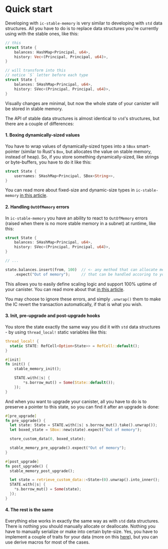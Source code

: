 # Quick start

Developing with `ic-stable-memory` is very similar to developing with `std` data structures. All you have to do is to
replace data structures you're currently using with the stable ones, like this:
```rust
// this
struct State {
    balances: HashMap<Principal, u64>,
    history: Vec<(Principal, Principal, u64)>,
}

// will transform into this
// notice `S` letter before each type
struct State {
    balances: SHashMap<Principal, u64>,
    history: SVec<(Principal, Principal, u64)>,
}
```
Visually changes are minimal, but now the whole state of your canister will be stored in stable memory.

The API of stable data structures is almost identical to `std`'s structures, but there are a couple of differences:

#### 1. Boxing dynamically-sized values

You have to wrap values of dynamically-sized types into a `SBox` smart-pointer (similar to Rust's `Box`, but allocates the 
value on stable memory, instead of heap). So, if you store something dynamically-sized, like strings or byte-buffers, 
you have to do it like this:
```rust
struct State {
    usernames: SHashMap<Principal, SBox<String>>,
}
```

You can read more about fixed-size and dynamic-size types in `ic-stable-memory` [in this article](./encoding.md).

#### 2. Handling `OutOfMemory` errors
In `ic-stable-memory` you have an ability to react to `OutOfMemory` errors (raised when there is no more stable memory
in a subnet) at runtime, like this:
```rust
struct State {
    balances: SHashMap<Principal, u64>,
    history: SVec<(Principal, Principal, u64)>,
}

// ...

state.balances.insert(from, 100)  // <- any method that can allocate memory returns a `Result`
    .expect("Out of memory");     // that can be handled accoring to your needs
```
This allows you to easily define scaling logic and support 100% uptime of your canister. You can read more about that
[in this article](./out-of-memory-error-handling.md).

You may choose to ignore these errors, and simply `.unwrap()` them to make the IC revert the transaction automatically, 
if that is what you wish.

#### 3. Init, pre-upgrade and post-upgrade hooks
You store the state exactly the same way you did it with `std` data structures - by using `thread_local!` static variables
like this:
```rust
thread_local! {
  static STATE: RefCell<Option<State>> = RefCell::default();
}

#[init]
fn init() {
    stable_memory_init();

    STATE.with(|s| {
        *s.borrow_mut() = Some(State::default());
    });
}
```

And when you want to upgrade your canister, all you have to do is to preserve a pointer to this state, so you can find it
after an upgrade is done:
```rust
#[pre_upgrade]
fn pre_upgrade() {
  let state: State = STATE.with(|s| s.borrow_mut().take().unwrap());
  let boxed_state = SBox::new(state).expect("Out of memory");

  store_custom_data(0, boxed_state);

  stable_memory_pre_upgrade().expect("Out of memory");
}

#[post_upgrade]
fn post_upgrade() {
  stable_memory_post_upgrade();

  let state = retrieve_custom_data::<State>(0).unwrap().into_inner();
  STATE.with(|s| {
    *s.borrow_mut() = Some(state);
  });
}
```

#### 4. The rest is the same
Everything else works in exactly the same way as with `std` data structures. There is nothing you should manually allocate
or deallocate. Nothing you have to manually serialize or make into certain byte-size. Yes, you have to implement a couple
of traits for your data (more on this [here](./encoding.md)), but you can use derive macros for most of the cases.